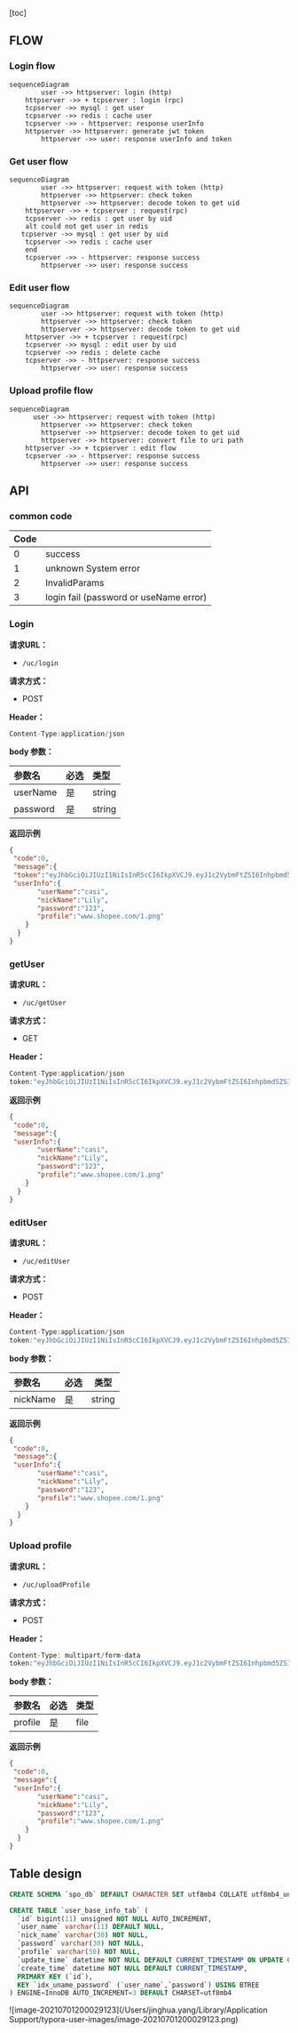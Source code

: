 [toc]



## FLOW

### Login flow

```mermaid
sequenceDiagram
		user ->> httpserver: login (http)
    httpserver ->> + tcpserver : login (rpc)
    tcpserver ->> mysql : get user
    tcpserver ->> redis : cache user
    tcpserver ->> - httpserver: response userInfo
    httpserver ->> httpserver: generate jwt token
 		httpserver ->> user: response userInfo and token
```

### Get user flow

```mermaid
sequenceDiagram
		user ->> httpserver: request with token (http)
		httpserver ->> httpserver: check token
		httpserver ->> httpserver: decode token to get uid
    httpserver ->> + tcpserver : request(rpc)
    tcpserver ->> redis : get user by uid
    alt could not get user in redis
   tcpserver ->> mysql : get user by uid
    tcpserver ->> redis : cache user
	end
    tcpserver ->> - httpserver: response success
 		httpserver ->> user: response success
```



### Edit user flow

```mermaid
sequenceDiagram
		user ->> httpserver: request with token (http)
		httpserver ->> httpserver: check token
		httpserver ->> httpserver: decode token to get uid
    httpserver ->> + tcpserver : request(rpc)
    tcpserver ->> mysql : edit user by uid
    tcpserver ->> redis : delete cache
    tcpserver ->> - httpserver: response success
 		httpserver ->> user: response success
```



### Upload profile flow

```mermaid
sequenceDiagram
	  user ->> httpserver: request with token (http)
		httpserver ->> httpserver: check token
		httpserver ->> httpserver: decode token to get uid
		httpserver ->> httpserver: convert file to uri path
    httpserver ->> + tcpserver : edit flow 
    tcpserver ->> - httpserver: response success
 		httpserver ->> user: response success
```



## API

### common code

| Code |                                        |
| ---- | -------------------------------------- |
| 0    | success                                |
| 1    | unknown System error                   |
| 2    | InvalidParams                          |
| 3    | login fail (password or useName error) |

### Login

**请求URL：** 

- ` /uc/login `

**请求方式：**

- POST 

**Header：**

```js
Content-Type:application/json
```

**body 参数：** 

| 参数名   | 必选 | 类型   |
| :------- | :--- | :----- |
| userName | 是   | string |
| password | 是   | string |


**返回示例**

``` json
{
 "code":0,
 "message":{
 "token":"eyJhbGciOiJIUzI1NiIsInR5cCI6IkpXVCJ9.eyJ1c2VybmFtZSI6Inhpbmd5ZSIsInBhc3N3b3JkIjoiMTIzNDU2IiwiZXhwIjoxNjA2MzAwOTQ4LCJpc3MiOiJnaW4tYmxvZyJ9.Nv6e46XYoKfRjlgCBYnajB_CIRzZKepf09cw6KP3kck",
 "userInfo":{
       "userName":"casi",
       "nickName":"Lily",
       "password":"123",
       "profile":"www.shopee.com/1.png"
    }
  }
}
```

### getUser

**请求URL：** 

- ` /uc/getUser `

**请求方式：**

- GET 

**Header：**

```js
Content-Type:application/json
token:"eyJhbGciOiJIUzI1NiIsInR5cCI6IkpXVCJ9.eyJ1c2VybmFtZSI6Inhpbmd5ZSIsInBhc3N3b3JkIjoiMTIzNDU2IiwiZXhwIjoxN jA2MzAwOTQ4LCJpc3MiOiJnaW4tYmxvZyJ9.Nv6e46XYoKfRjlgCBYnajB_CIRzZKepf09cw6KP3kck"
```

**返回示例**

``` json
{
 "code":0,
 "message":{
 "userInfo":{
       "userName":"casi",
       "nickName":"Lily",
       "password":"123",
       "profile":"www.shopee.com/1.png"
    }
  }
}
```

### editUser

**请求URL：** 

- ` /uc/editUser `

**请求方式：**

- POST 

**Header：**

```js
Content-Type:application/json
token:"eyJhbGciOiJIUzI1NiIsInR5cCI6IkpXVCJ9.eyJ1c2VybmFtZSI6Inhpbmd5ZSIsInBhc3N3b3JkIjoiMTIzNDU2IiwiZXhwIjoxN jA2MzAwOTQ4LCJpc3MiOiJnaW4tYmxvZyJ9.Nv6e46XYoKfRjlgCBYnajB_CIRzZKepf09cw6KP3kck"
```

**body 参数：** 

| 参数名   | 必选 | 类型   |
| :------- | :--- | ------ |
| nickName | 是   | string |

**返回示例**

``` json
{
 "code":0,
 "message":{
 "userInfo":{
       "userName":"casi",
       "nickName":"Lily",
       "password":"123",
       "profile":"www.shopee.com/1.png"
    }
  }
}
```

### Upload profile

**请求URL：** 

- ` /uc/uploadProfile `

**请求方式：**

- POST 

**Header：**

```js
Content-Type: multipart/form-data
token:"eyJhbGciOiJIUzI1NiIsInR5cCI6IkpXVCJ9.eyJ1c2VybmFtZSI6Inhpbmd5ZSIsInBhc3N3b3JkIjoiMTIzNDU2IiwiZXhwIjoxN jA2MzAwOTQ4LCJpc3MiOiJnaW4tYmxvZyJ9.Nv6e46XYoKfRjlgCBYnajB_CIRzZKepf09cw6KP3kck"
```

**body 参数：** 

| 参数名  | 必选 | 类型 |
| :------ | :--- | ---- |
| profile | 是   | file |

**返回示例**

``` json
{
 "code":0,
 "message":{
 "userInfo":{
       "userName":"casi",
       "nickName":"Lily",
       "password":"123",
       "profile":"www.shopee.com/1.png"
    }
  }
}
```



## Table design

```sql
CREATE SCHEMA `spo_db` DEFAULT CHARACTER SET utf8mb4 COLLATE utf8mb4_unicode_ci ;

CREATE TABLE `user_base_info_tab` (
  `id` bigint(11) unsigned NOT NULL AUTO_INCREMENT,
  `user_name` varchar(11) DEFAULT NULL,
  `nick_name` varchar(30) NOT NULL,
  `password` varchar(30) NOT NULL,
  `profile` varchar(50) NOT NULL,
  `update_time` datetime NOT NULL DEFAULT CURRENT_TIMESTAMP ON UPDATE CURRENT_TIMESTAMP,
  `create_time` datetime NOT NULL DEFAULT CURRENT_TIMESTAMP,
  PRIMARY KEY (`id`),
  KEY `idx_uname_password` (`user_name`,`password`) USING BTREE
) ENGINE=InnoDB AUTO_INCREMENT=3 DEFAULT CHARSET=utf8mb4
```



![image-20210701200029123](/Users/jinghua.yang/Library/Application Support/typora-user-images/image-20210701200029123.png)

